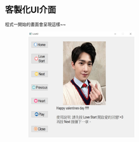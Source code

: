 # 客製化UI介面

程式一開始的畫面會呈現這樣~~

<div align=center><img width="350" height="350" src="https://github.com/chingi071/PyQt/blob/master/20200214/README_pix/Image%201.jpg"/></div>
